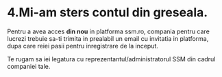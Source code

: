 # 4.Mi-am sters contul din greseala.

Pentru a avea acces **din nou**  in platforma ssm.ro, compania pentru care lucrezi trebuie sa-ti trimita in prealabil un email cu invitatia in platforma, dupa care reiei pasii pentru inregistrare de la inceput.

Te rugam sa iei legatura cu reprezentantul/administratorul  SSM din cadrul companiei tale.

